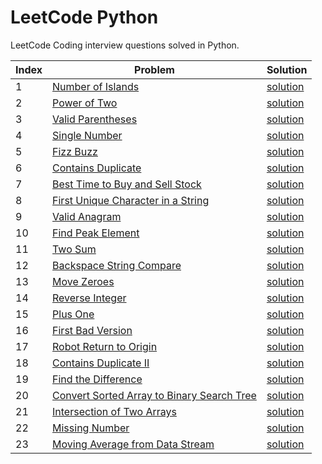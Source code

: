 # LeetCode Python
LeetCode Coding interview questions solved in Python.

| Index | Problem | Solution |
| --- | --- | ---| 
|1|[Number of Islands](https://leetcode.com/problems/number-of-islands/) | [solution](island.py)|
|2|[Power of Two](https://leetcode.com/problems/power-of-two/)| [solution](power_of_two.py)|
|3|[Valid Parentheses](https://leetcode.com/problems/valid-parentheses/)| [solution](valid_parentheses.py)|
|4|[Single Number](https://leetcode.com/problems/single-number/)| [solution](single_number.py)|
|5|[Fizz Buzz](https://leetcode.com/problems/fizz-buzz/)| [solution](fizz_buzz.py)|
|6|[Contains Duplicate](https://leetcode.com/problems/contains-duplicate/)|[solution](contains_duplicate.py)|
|7|[Best Time to Buy and Sell Stock](https://leetcode.com/problems/best-time-to-buy-and-sell-stock/)|[solution](stocks.py)|
|8|[First Unique Character in a String](https://leetcode.com/problems/first-unique-character-in-a-string/)|[solution](first_unique_char.py)|
|9|[Valid Anagram](https://leetcode.com/problems/valid-anagram/)|[solution](valid_anagram.py)|
|10|[Find Peak Element](https://leetcode.com/problems/find-peak-element/)|[solution](find_peak.py)|
|11|[Two Sum](https://leetcode.com/problems/two-sum/)|[solution](two_sum.py)|
|12|[Backspace String Compare](https://leetcode.com/problems/backspace-string-compare/)|[solution](backspace_string.py)|
|13|[Move Zeroes](https://leetcode.com/problems/move-zeroes/)|[solution](move_zeros.py)|
|14|[Reverse Integer](https://leetcode.com/problems/reverse-integer/)|[solution](reverse_int.py)|
|15|[Plus One](https://leetcode.com/problems/plus-one/)|[solution](plus_one.py)|
|16|[First Bad Version](https://leetcode.com/problems/first-bad-version/)|[solution](first_bad_version.py)|
|17|[Robot Return to Origin](https://leetcode.com/problems/robot-return-to-origin/)|[solution](robot_origin.py)|
|18|[Contains Duplicate II](https://leetcode.com/problems/contains-duplicate-ii/)|[solution](contains_duplicate_2.py)|
|19|[Find the Difference](https://leetcode.com/problems/find-the-difference/)|[solution](find_the_difference.py)|
|20|[Convert Sorted Array to Binary Search Tree](https://leetcode.com/problems/convert-sorted-array-to-binary-search-tree/)|[solution](array_to_bst.py)|
|21|[Intersection of Two Arrays](https://leetcode.com/problems/intersection-of-two-arrays/)|[solution](array_intersection.py)|
|22|[Missing Number](https://leetcode.com/problems/missing-number/)|[solution](missing_number.py)|
|23|[Moving Average from Data Stream](https://leetcode.com/problems/moving-average-from-data-stream/)|[solution](moving_average.py)|
